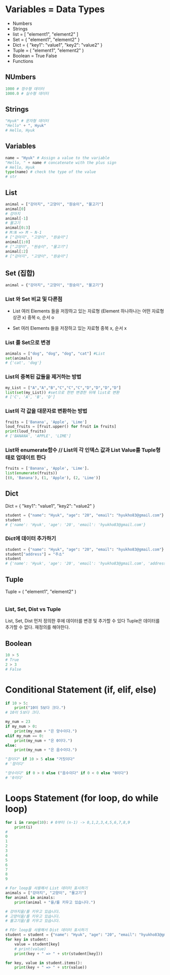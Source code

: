 # Variables = Data Types
* Numbers
* Strings
* list = [ "element1", "element2" ]
* Set = { "element1", "element2" }
* Dict = { "key1": "value1", "key2": "value2" }
* Tuple = ( "element1", "element2" )
* Boolean = True False
* Functions

## NUmbers
```python
1000 # 정수형 데이터
1000.0 # 실수형 데이터
```

## Strings
```python
"Hyuk" # 문자형 데이터
"Hello" + ", Hyuk" 
# Hello, Hyuk
```

## Variables
```python
name = "Hyuk" # Assign a value to the variable
"Hello, " + name # concatenate with the plus sign
# Hello, Hyuk
type(name) # check the type of the value
# str
```

## List
```python
animal = ["강아지", "고양이", "원숭이", "물고기"]
animal[0]
# 강아지
animal[-1]
# 물고기
animal[0:3]
# M:N => M ~ N-1 
# ["강아지", "고양이", "원숭이"]
animal[1:0]
# ["고양이", "원숭이", "물고기"]
animal[:2]
# ["강아지", "고양이", "원숭이"]
```

## Set (집합)
```python
animal = {"강아지", "고양이", "원숭이", "물고기"}
```

### List 와 Set 비교 및 다른점
* List
여러 Elements 들을 저장하고 있는 자료형 (Element 하나하나는 어떤 자료형 상관 x)
중복 o, 순서 o

* Set
여러 Elements 들을 저장하고 있는 자료형
중복 x, 순서 x

### List 를 Set으로 변경
```python
animals = ["dog", "dog", "dog", "cat"] #List
set(animals)
# {'cat', 'dog'}
```

### List의 중복된 값들을 제거하는 방법
```python
my_List = ["A","A","B","C","C","C","D","D","D","D"]
list(set(my_List)) #set으로 한번 변경한 뒤에 list로 변환
# ['C', 'A', 'B', 'D']
```

### List의 각 값을 대문자로 변환하는 방법
```python
fruits = ['Banana', 'Apple', 'Lime']
loud_fruits = [fruit.upper() for fruit in fruits]
print(loud_fruits)
# ['BANANA', 'APPLE', 'LIME']

```

### List와 enumerate함수 // List의 각 인덱스 값과 List Value를 Tuple형태로 업데이트 한다
```python
fruits = ['Banana', 'Apple', 'Lime'].
list(enumerate(fruits))
[(0, 'Banana'), (1, 'Apple'), (2, 'Lime')]
```

## Dict
Dict = { "key1": "value1", "key2": "value2" }
```python
student = {"name": "Hyuk", "age": "20", "email": "hyukho83@gmail.com"}
student
# {'name': 'Hyuk', 'age': '20', 'email': 'hyukho83@gmail.com'}
```
### Dict에 데이터 추가하기
```python
student = {"name": "Hyuk", "age": "20", "email": "hyukho83@gmail.com"}
student["address"] = "주소"
student
# {'name': 'Hyuk', 'age': '20', 'email': 'hyukho83@gmail.com', 'address': '주소'}
```

## Tuple
Tuple = ( "element1", "element2" )
```python

```

### List, Set, Dist vs Tuple 
List, Set, Dist 먼저 정의한 후에 데이터를 변경 및 추가할 수 있다
Tuple은 데이터를 추가할 수 없다. 재정의를 해야한다.

## Boolean
```python
10 > 5
# True
2 > 3
# False
```
# Conditional Statement (if, elif, else)
```python
if 10 > 5:
    print("10이 5보다 크다.")
# 10이 5보다 크다.

my_num = 23
if my_num > 0:
    print(my_num + "은 양수이다.")
elif my_num == 0:
    print(my_num + "은 0이다.")
else:
    print(my_num + "은 음수이다.")

"참이다" if 10 > 5 else "거짓이다"
# '참이다'

"양수이다" if 0 > 0 else ("음수이다" if 0 < 0 else "0이다")
# '0이다'
```

# Loops Statement (for loop, do while loop)
```python
for i in range(10): # 0부터 (n-1) -> 0,1,2,3,4,5,6,7,8,9
    print(i)
#
0
1
2
3
4
5
6
7
8
9

# For loop을 사용해서 List 데이터 표시하기
animals = ["강아지", "고양이", "물고기"]
for animal in animals:
    print(animal + "을/를 키우고 있습니다.")

# 강아지을/를 키우고 있습니다.
# 고양이을/를 키우고 있습니다.
# 물고기을/를 키우고 있습니다.

# FOr loop을 사용해서 Dist 데이터 표시하기
student = student = {"name": "Hyuk", "age": "20", "email": "hyukho83@gmail.com"}
for key in student:
    value = student[key]
    # print(value)
    print(key + " => " + str(student[key]))

for key, value in student.items():
    print(key + " => " + str(value))


```